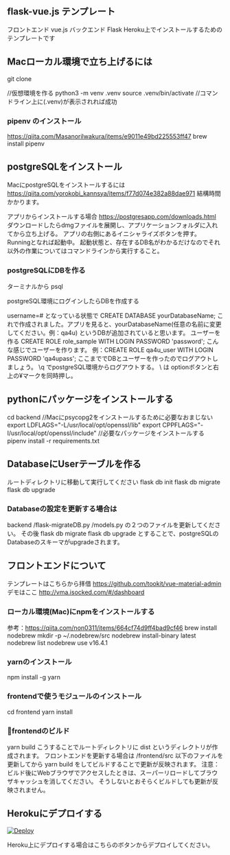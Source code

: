 ## flask-vue.js テンプレート
フロントエンド vue.js
バックエンド Flask
Heroku上でインストールするためのテンプレートです

## Macローカル環境で立ち上げるには
git clone 

//仮想環境を作る
python3 -m venv .venv
source .venv/bin/activate
//コマンドライン上に(.venv)が表示されれば成功

### pipenv のインストール
https://qiita.com/MasanoriIwakura/items/e9011e49bd225553ff47
brew install pipenv

## postgreSQLをインストール
MacにpostgreSQLをインストールするには
https://qiita.com/yorokobi_kannsya/items/f77d074e382a88dae971
結構時間かかります。

アプリからインストールする場合
https://postgresapp.com/downloads.html
ダウンロードしたらdmgファイルを展開し、アプリケーションフォルダに入れてから立ち上げる。
アプリの右側にあるイニシャライズボタンを押す。
Runningとなれば起動中。
起動状態と、存在するDB名がわかるだけなのでそれ以外の作業についてはコマンドラインから実行すること。

### postgreSQLにDBを作る
ターミナルから
psql

postgreSQL環境にログインしたらDBを作成する

username=#
となっている状態で
CREATE DATABASE yourDatabaseName;
これで作成されました。アプリを見ると、yourDatabaseName(任意の名前に変更してください。例：qa4u) というDBが追加されていると思います。
ユーザーを作る
CREATE ROLE role_sample WITH LOGIN PASSWORD 'password';
こんな感じでユーザーを作ります。
例：CREATE ROLE qa4u_user WITH LOGIN PASSWORD 'qa4upass';
ここまででDBとユーザーを作ったのでログアウトしましょう。
\q
でpostgreSQL環境からログアウトする。
\ は optionボタンと右上の¥マークを同時押し。


## pythonにパッケージをインストールする
cd backend
//Macにpsycopg2をインストールするために必要なおまじない
export LDFLAGS="-L/usr/local/opt/openssl/lib"
export CPPFLAGS="-I/usr/local/opt/openssl/include"
//必要なパッケージをインストールする
pipenv install -r requirements.txt

## DatabaseにUserテーブルを作る
ルートディレクトリに移動して実行してください
flask db init
flask db migrate
flask db upgrade

### Databaseの設定を更新する場合は
backend
 /flask-migrateDB.py
 /models.py
の２つのファイルを更新してください。
その後
flask db migrate
flask db upgrade
とすることで、postgreSQLのDatabaseのスキーマがupgradeされます。 

## フロントエンドについて
テンプレートはこちらから拝借
https://github.com/tookit/vue-material-admin
デモはここ
http://vma.isocked.com/#/dashboard

### ローカル環境(Mac)にnpmをインストールする
参考：https://qiita.com/non0311/items/664cf74d9ff4bad9cf46
brew install nodebrew
mkdir -p ~/.nodebrew/src
nodebrew install-binary latest
nodebrew list
nodebrew use v16.4.1

### yarnのインストール
npm install -g yarn

### frontendで使うモジュールのインストール
cd frontend
yarn install

### frontendのビルド
yarn build
こうすることでルートディレクトリに dist というディレクトリが作成されます。
フロントエンドを更新する場合は
/frontend/src
以下のファイルを更新してから yarn build をしてビルドすることで更新が反映されます。
注意：ビルド後にWebブラウザでアクセスしたときは、スーパーリロードしてブラウザキャッシュを消してください。
そうしないとおそらくビルドしても更新が反映されません。

## Herokuにデプロイする
[![Deploy](https://www.herokucdn.com/deploy/button.svg)](https://heroku.com/deploy)

Heroku上にデプロイする場合はこちらのボタンからデプロイしてください。